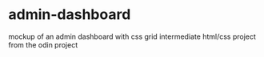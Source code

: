 # admin-dashboard
mockup of an admin dashboard with css grid
intermediate html/css project from the odin project 
